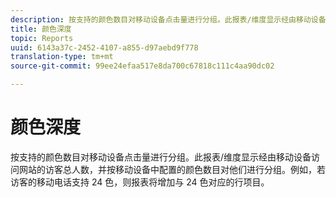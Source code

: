 ```yaml
---
description: 按支持的颜色数目对移动设备点击量进行分组。此报表/维度显示经由移动设备访问网站的访客总人数，并按移动设备中配置的颜色数目对他们进行分组。例如，若访客的移动电话支持 24 色，则报表将增加与 24 色对应的行项目。
title: 颜色深度
topic: Reports
uuid: 6143a37c-2452-4107-a855-d97aebd9f778
translation-type: tm+mt
source-git-commit: 99ee24efaa517e8da700c67818c111c4aa90dc02

---
```



# 颜色深度

按支持的颜色数目对移动设备点击量进行分组。此报表/维度显示经由移动设备访问网站的访客总人数，并按移动设备中配置的颜色数目对他们进行分组。例如，若访客的移动电话支持 24 色，则报表将增加与 24 色对应的行项目。

